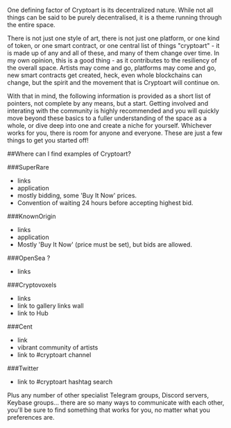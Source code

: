 One defining factor of Cryptoart is its decentralized nature.  While not all things can be said to be purely decentralised, it
is a theme running through the entire space.

There is not just one style of art, there is not just one platform, or one kind of token, or one smart contract, or one central
list of things "cryptoart" - it is made up of any and all of these, and many of them change over time.  In my own opinion, this
is a good thing - as it contributes to the resiliency of the overall space.  Artists may come and go, platforms may come and go,
new smart contracts get created, heck, even whole blockchains can change, but the spirit and the movement that is Cryptoart will
continue on.

With that in mind, the following information is provided as a short list of pointers, not complete by any means, but a start.
Getting involved and interating with the community is highly recommended and you will quickly move beyond these basics to
a fuller understanding of the space as a whole, or dive deep into one and create a niche for yourself.  Whichever works for
you, there is room for anyone and everyone. These are just a few things to get you started off!

##Where can I find examples of Cryptoart?

###SuperRare
 * links
 * application
 * mostly bidding, some 'Buy It Now' prices.  
 * Convention of waiting 24 hours before accepting highest
bid.


###KnownOrigin
 * links
 * application
 * Mostly 'Buy It Now' (price must be set), but bids are allowed.

###OpenSea ?
 * links

###Cryptovoxels
 * links
 * link to gallery links wall
 * link to Hub

###Cent
 * link
 * vibrant community of artists
 * link to #cryptoart channel

###Twitter
 * link to #cryptoart hashtag search

Plus any number of other specialist Telegram groups, Discord servers, Keybase groups... there are so many ways to 
communicate with each other, you'll be sure to find something that works for you, no matter what you preferences are.
